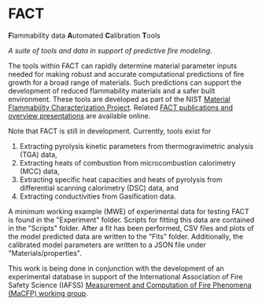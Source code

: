 # FACT 
**F**lammability data **A**utomated **C**alibration **T**ools

*A suite of tools and data in support of predictive fire modeling.*

The tools within FACT can rapidly determine material parameter inputs needed for making robust and accurate computational predictions of fire growth for a broad range of materials. Such predictions can support the development of reduced flammability materials and a safer built environment. 
These tools are developed as part of the NIST [Material Flammabiilty Characterization Project](https://www.nist.gov/programs-projects/material-flammability-characterization). 
Related [FACT publications and overview presentations](https://www.nist.gov/programs-projects/automated-tools-material-property-calibration) are available online.

Note that FACT is still in development. Currently, tools exist for 
1. Extracting pyrolysis kinetic parameters from thermogravimetric analysis (TGA) data, 
2. Extracting heats of combustion from microcombustion calorimetry (MCC) data,
3. Extracting specific heat capacities and heats of pyrolysis from differential scanning calorimetry (DSC) data, and
4. Extracting conductivities from Gasification data.

A minimum working example (MWE) of experimental data for testing FACT is found in the "Experiment" folder. Scripts for fitting this data are contained in the "Scripts" folder. After a fit has been performed, CSV files and plots of the model predicted data are written to the "Fits" folder. Additionally, the calibrated model parameters are written to a JSON file under "Materials/properties".

This work is being done in conjunction with the development of an experimental database in support of the International Association of Fire Safety Science (IAFSS) [Measurement and Computation of Fire Phenomena (MaCFP) working group](https://github.com/MaCFP/matl-db).
